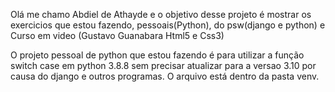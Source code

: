 Olá me chamo Abdiel de Athayde e o objetivo desse projeto é mostrar os exercicios que estou fazendo, pessoais(Python), do psw(django e python) e Curso em video (Gustavo Guanabara Html5 e Css3)

O projeto pessoal de python que estou fazendo é para utilizar a função switch case em python 3.8.8 sem precisar atualizar para a versao 3.10 por causa do django e outros programas. O arquivo está dentro da pasta venv.
